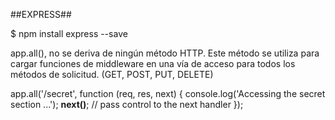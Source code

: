 

##EXPRESS##


$ npm install express --save

 app.all(),  no se deriva de ningún método HTTP. 
 Este método se utiliza para cargar funciones de middleware en una vía de acceso para todos los métodos de solicitud.
 (GET, POST, PUT, DELETE)
 
 app.all('/secret', function (req, res, next) {
  console.log('Accessing the secret section ...');
  **next()**; // pass control to the next handler
});


